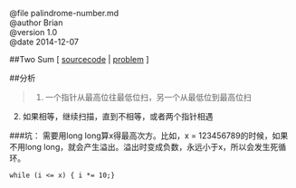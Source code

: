 @file palindrome-number.md  
@author  Brian  
@version 1.0  
@date 2014-12-07  


##Two Sum [ [sourcecode](../src/Palindrome-Number.cpp) | [problem](https://oj.leetcode.com/problems/palindrome-number/) ]

##分析    

>1. 一个指针从最高位往最低位扫，另一个从最低位到最高位扫   
2. 如果相等，继续扫描，直到不相等，或者两个指针相遇   

###坑：
需要用long long算x得最高次方。比如，x = 123456789的时候，如果不用long long，就会产生溢出。溢出时变成负数，永远小于x，所以会发生死循环。           

    while (i <= x) { i *= 10;}
	

